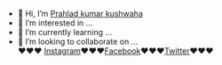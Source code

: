 - 👋 Hi, I’m <a href="https://github.com/Prahladkumar11">Prahlad kumar kushwaha</a>
- 👀 I’m interested in ...
- 🌱 I’m currently learning ...
- 💞️ I’m looking to collaborate on ...<br>
 ❤️❤️❤️ <a href="https://www.instagram.com/prahladkuma11/">Instagram</a>❤️❤️❤️<a href="https://www.facebook.com/prahladkuma11/">Facebook</a>❤️❤️❤️<a href="https://https://twitter.com/Prahladkuma112/">Twitter</a>❤️❤️❤️
